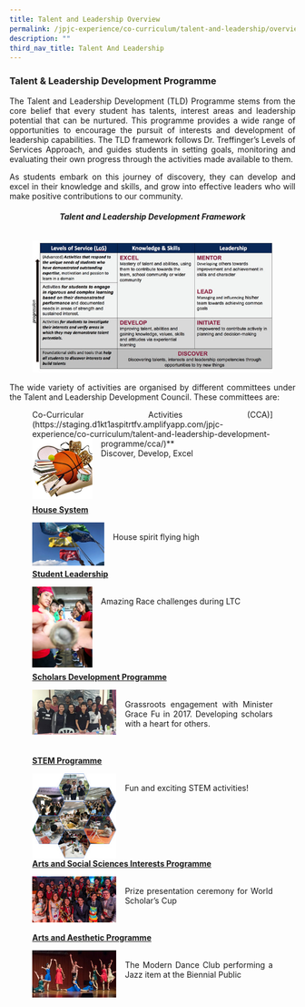 ```yaml
---
title: Talent and Leadership Overview
permalink: /jpjc-experience/co-curriculum/talent-and-leadership/overview/
description: ""
third_nav_title: Talent And Leadership
---
```

### **Talent & Leadership Development Programme**
<div align=justify>
<p>
The Talent and Leadership Development (TLD) Programme stems from the core belief that every student has talents, interest areas and leadership potential that can be nurtured. This programme provides a wide range of opportunities to encourage the pursuit of interests and development of leadership capabilities. The TLD framework follows Dr. Treffinger’s Levels of Services Approach, and guides students in setting goals, monitoring and evaluating their own progress through the activities made available to them.</p>

<p>
As students embark on this journey of discovery, they can develop and excel in their knowledge and skills, and grow into effective leaders who will make positive contributions to our community.</p>

<center><h6><strong>Talent and Leadership Development Framework</strong></h6></center>

<figure>
<img src="/images/Talent%20and%20Leadership%20Development%20Framework.jpg">
</figure>

<p>
The wide variety of activities are organised by different committees under the Talent and Leadership Development Council. These committees are:</p>

<figure>
Co-Curricular Activities (CCA)](https://staging.d1kt1aspitrtfv.amplifyapp.com/jpjc-experience/co-curriculum/talent-and-leadership-development-programme/cca/)**

<img src="/images/cca.jpg" style="width:25%;margin-right:15px;" align = "left">		 
<br>
Discover, Develop, Excel

<br><br><br><br>
**[House System](https://staging.d1kt1aspitrtfv.amplifyapp.com/jpjc-experience/co-curriculum/talent-and-leadership-development-programme/house-system/)**

<img src="/images/house%20system.jpg" style="width:30%;margin-right:15px;" align = "left">		 
<br>
House spirit flying high

<br><br>
**[Student Leadership](https://staging.d1kt1aspitrtfv.amplifyapp.com/jpjc-experience/co-curriculum/talent-and-leadership-development-programme/student-leadership/)**

<img src="/images/student%20ldrship.jpg" style="width:25%;margin-right:15px;" align = "left">		 
<br>
Amazing Race challenges during LTC

<br><br><br>
<br><br><br>
**[Scholars Development Programme](https://staging.d1kt1aspitrtfv.amplifyapp.com/jpjc-experience/co-curriculum/talent-and-leadership-development-programme/scholars-development/)**

<img src="/images/sdprogramme.jpg" style="width:35%;margin-right:15px;" align = "left">		 
<br>
Grassroots engagement with Minister Grace Fu in 2017. Developing scholars with a heart for others.

<br><br>
**[STEM Programme](https://staging.d1kt1aspitrtfv.amplifyapp.com/jpjc-experience/co-curriculum/talent-and-leadership-development-programme/stem/)**

<img src="/images/stem.jpg" style="width:35%;margin-right:15px;" align = "left">
<br>
Fun and exciting STEM activities!

<br><br><br>
<br><br><br>
**[Arts and Social Sciences Interests Programme](https://staging.d1kt1aspitrtfv.amplifyapp.com/jpjc-experience/co-curriculum/talent-and-leadership-development-programme/arts-and-social-science/)**

<img src="/images/artsscience.jpg" style="width:35%;margin-right:15px;" align = "left">
<br>
Prize presentation ceremony for World Scholar’s Cup

<br><br>
**[Arts and Aesthetic Programme](https://staging.d1kt1aspitrtfv.amplifyapp.com/jpjc-experience/co-curriculum/talent-and-leadership-development-programme/arts-and-aesthetics/)**

<img src="/images/artsaesthetics.jpg" style="width:35%;margin-right:15px;" align = "left">
<br>
The Modern Dance Club performing a Jazz item at the Biennial Public